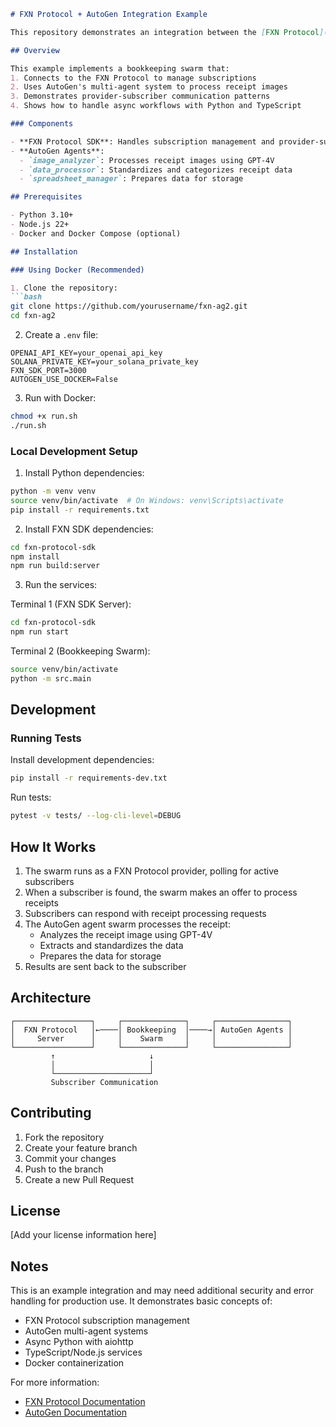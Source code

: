 ```markdown
# FXN Protocol + AutoGen Integration Example

This repository demonstrates an integration between the [FXN Protocol](https://fxn.world) and [AutoGen](https://microsoft.github.io/autogen/) (AG2), showcasing how to create an AI agent swarm that processes receipts for subscribed users.

## Overview

This example implements a bookkeeping swarm that:
1. Connects to the FXN Protocol to manage subscriptions
2. Uses AutoGen's multi-agent system to process receipt images
3. Demonstrates provider-subscriber communication patterns
4. Shows how to handle async workflows with Python and TypeScript

### Components

- **FXN Protocol SDK**: Handles subscription management and provider-subscriber communication
- **AutoGen Agents**:
  - `image_analyzer`: Processes receipt images using GPT-4V
  - `data_processor`: Standardizes and categorizes receipt data
  - `spreadsheet_manager`: Prepares data for storage

## Prerequisites

- Python 3.10+
- Node.js 22+
- Docker and Docker Compose (optional)

## Installation

### Using Docker (Recommended)

1. Clone the repository:
```bash
git clone https://github.com/yourusername/fxn-ag2.git
cd fxn-ag2
```

2. Create a `.env` file:
```env
OPENAI_API_KEY=your_openai_api_key
SOLANA_PRIVATE_KEY=your_solana_private_key
FXN_SDK_PORT=3000
AUTOGEN_USE_DOCKER=False
```

3. Run with Docker:
```bash
chmod +x run.sh
./run.sh
```

### Local Development Setup

1. Install Python dependencies:
```bash
python -m venv venv
source venv/bin/activate  # On Windows: venv\Scripts\activate
pip install -r requirements.txt
```

2. Install FXN SDK dependencies:
```bash
cd fxn-protocol-sdk
npm install
npm run build:server
```

3. Run the services:

Terminal 1 (FXN SDK Server):
```bash
cd fxn-protocol-sdk
npm run start
```

Terminal 2 (Bookkeeping Swarm):
```bash
source venv/bin/activate
python -m src.main
```

## Development

### Running Tests

Install development dependencies:
```bash
pip install -r requirements-dev.txt
```

Run tests:
```bash
pytest -v tests/ --log-cli-level=DEBUG
```

## How It Works

1. The swarm runs as a FXN Protocol provider, polling for active subscribers
2. When a subscriber is found, the swarm makes an offer to process receipts
3. Subscribers can respond with receipt processing requests
4. The AutoGen agent swarm processes the receipt:
    - Analyzes the receipt image using GPT-4V
    - Extracts and standardizes the data
    - Prepares the data for storage
5. Results are sent back to the subscriber

## Architecture

```
┌─────────────────┐     ┌──────────────┐     ┌────────────────┐
│  FXN Protocol   │←────│ Bookkeeping  │────→│ AutoGen Agents │
│     Server      │     │    Swarm     │     │                │
└─────────────────┘     └──────────────┘     └────────────────┘
         ↑                     ↓
         │                     │
         └─────────────────────┘
         Subscriber Communication
```

## Contributing

1. Fork the repository
2. Create your feature branch
3. Commit your changes
4. Push to the branch
5. Create a new Pull Request

## License

[Add your license information here]

## Notes

This is an example integration and may need additional security and error handling for production use. It demonstrates basic concepts of:
- FXN Protocol subscription management
- AutoGen multi-agent systems
- Async Python with aiohttp
- TypeScript/Node.js services
- Docker containerization

For more information:
- [FXN Protocol Documentation](https://fxn.world)
- [AutoGen Documentation](https://microsoft.github.io/autogen/)
```
